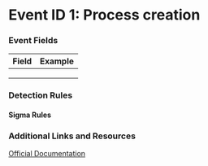 # Event ID 1: Process creation

### Event Fields
| Field        | Example           |
| ------------- | ------------- |
|  |  |
|  |  |
|  |  |

### Detection Rules

#### Sigma Rules

### Additional Links and Resources
[Official Documentation](https://docs.microsoft.com/en-us/sysinternals/downloads/sysmon#event-id-1-process-creation)
